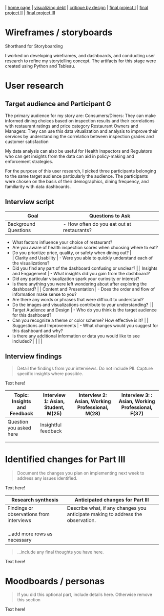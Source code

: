 | [home page](https://shrutiujlan.github.io/tswd-portfolio/) | [visualizing debt](https://shrutiujlan.github.io/tswd-portfolio/visualizing-government-debt) | [critique by design](critique-by-design) | [final project I](final-project-part-one) | [final project II](final-project-part-two) | [final project III](final-project-part-three)
# Wireframes / storyboards

Shorthand for Storyboarding​


I worked on developing wireframes, and dashboards, and conducting user research to refine my storytelling concept.
The artifacts for this stage were created using Python and Tableau. 

# User research 

## Target audience and  Participant G

The primary audience for my story are:
Consumers/Diners: They can make informed dining choices based on inspection results and their correlations with restaurant ratings and price category
Restaurant Owners and Managers: They can use this data vitualization and analysis to improve their services by understanding the correlation between inspection grades and customer satisfaction

My data analysis can also be useful for Health Inspectors and Regulators who can get insights from the data can aid in policy-making and enforcement strategies.

For the purpose of this user research, I picked three participants belonging to the same target audience particularly the audience. The participants were chosen on the basis of their demographics, dining frequency, and familiarity with data dashboards.

## Interview script


| Goal | Questions to Ask |
|------|------------------|
|   Background Questions    |    - How often do you eat out at restaurants?
- What factors influence your choice of restaurant?
- Are you aware of health inspection scores when choosing where to eat?
- Do you prioritize price, quality, or safety when dining out?  |         
|  Clarity and Usability    |   -  Were you able to quickly understand each of the visualizations?
- Did you find any part of the dashboard confusing or unclear?              |
|   Insights and Engagement   |         - What insights did you gain from the dashboard?
- Did any particular visualization spark your curiosity or interest?
- Is there anything you were left wondering about after exploring the dashboard?         |
|   Content and Presentation   |       - Does the order and flow of information make sense to you?
- Are there any words or phrases that were difficult to understand?
- Do the images and visualizations contribute to your understanding?           |
|   Target Audience and Design   |       - Who do you think is the target audience for this dashboard?
- Can you recognize a theme or color scheme? How effective is it?   |
|   Suggestions and Improvements   |         - What changes would you suggest for this dashboard and why?
- Is there any additional information or data you would like to see included?         |
|      |                  |




## Interview findings
> Detail the findings from your interviews.  Do not include PII.  Capture specific insights where possible.

Text here!

| Topic: Insights and Feedback     | Interview 1: Asian, Student, M(25) | Interview 2: Asian, Working Professional, M(28)  | Interview 3: : Asian, Working Professional, F(37)|
|-------------------------|--------------------------------|-------------|-------------|
| Question you asked here | Insightful feedback            |             |             |
|                         |                                |             |             |
|                         |                                |             |             |


# Identified changes for Part III
> Document the changes you plan on implementing next week to address any issues identified.  

Text here!

| Research synthesis                       | Anticipated changes for Part III                                                |
|------------------------------------------|---------------------------------------------------------------------------------|
| Findings or observations from interviews | Describe what, if any changes you anticipate making to address the observation. |
|                                          |                                                                                 |
|                                          |                                                                                 |
|                                          |                                                                                 |
| ...add more rows as necessary            |                                                                                 |

> ...include any final thoughts you have here. 

Text here!

# Moodboards / personas
> If you did this optional part, include details here.  Otherwise remove this section

Text here!

